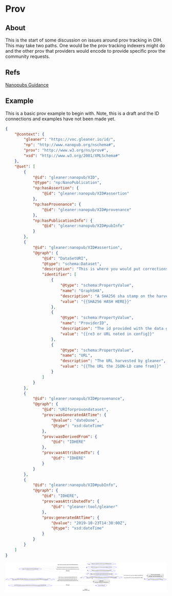 # Prov

## About

This is the start of some discussion on issues around prov tracking in OIH.
This may take two paths.  One would be the prov tracking indexers might do
and the other prov that providers would encode to provide specific prov
the community requests.

## Refs

[Nanopubs Guidance](http://nanopub.org/guidelines/working_draft/)

## Example

This is a basic prov example to begin with.  Note, this is a draft and
the ID connections and examples have not been made yet.  


<!-- embedme ./graphs/nanoprov.json -->
```json
{
    "@context": {
        "gleaner": "https://voc.gleaner.io/id/",
        "np": "http://www.nanopub.org/nschema#",
        "prov": "http://www.w3.org/ns/prov#",
        "xsd": "http://www.w3.org/2001/XMLSchema#"
    },
    "@set": [
        {
            "@id": "gleaner:nanopub/XID",
            "@type": "np:NanoPublication",
            "np:hasAssertion": {
                "@id": "gleaner:nanopub/XID#assertion"
            },
            "np:hasProvenance": {
                "@id": "gleaner:nanopub/XID#provenance"
            },
            "np:hasPublicationInfo": {
                "@id": "gleaner:nanopub/XID#pubInfo"
            }
        },
        {
            "@id": "gleaner:nanopub/XID#assertion",
            "@graph": {
                "@id": "DataSetURI",
                "@type": "schema:Dataset",
                "description": "This is where you would put corrections or annotations",
                "identifier": [
                    {
                        "@type": "schema:PropertyValue",
                        "name": "GraphSHA",
                        "description": "A SHA256 sha stamp on the harvested data graph from a URL",
                        "value": "{{SHA256 HASH HERE}}"
                    },
                    {
                        "@type": "schema:PropertyValue",
                        "name": "ProviderID",
                        "description": "The id provided with the data graph by the provider",
                        "value": "{{re3 or URL noted in config}}"
                    },
                    {
                        "@type": "schema:PropertyValue",
                        "name": "URL",
                        "description": "The URL harvested by gleaner",
                        "value": "{{The URL the JSON-LD came from}}"
                    }
                ]
            }
        },
        {
            "@id": "gleaner:nanopub/XID#provenance",
            "@graph": {
                "@id": "URIforprovondataset",
                "prov:wasGeneratedAtTime": {
                    "@value": "dateDone",
                    "@type": "xsd:dateTime"
                },
                "prov:wasDerivedFrom": {
                    "@id": "IDHERE"
                },
                "prov:wasAttributedTo": {
                    "@id": "IDHERE"
                }
            }
        },
        {
            "@id": "gleaner:nanopub/XID#pubInfo",
            "@graph": {
                "@id": "IDHERE",
                "prov:wasAttributedTo": {
                    "@id": "gleaner:tool/gleaner"
                },
                "prov:generatedAtTime": {
                    "@value": "2019-10-23T14:38:00Z",
                    "@type": "xsd:dateTime"
                }
            }
        }
    ]
}
```

![Doc Guidance image](./graphs/nanoprov.svg)
